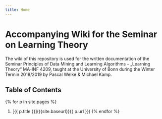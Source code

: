 ```yaml
---
title: Home
---
```


# Accompanying Wiki for the Seminar on Learning Theory

The wiki of this repository is used for the written documentation of the Seminar Principles of Data Mining and Learning Algorithms – „Learning Theory“ MA-INF 4209, taught at the University of Bonn during the Winter Termin 2018/2019 by Pascal Welke & Michael Kamp.

## Table of Contents

{% for p in site.pages %}
1) [{{ p.title }}]({{site.baseurl}}{{ p.url }})
{% endfor %}

